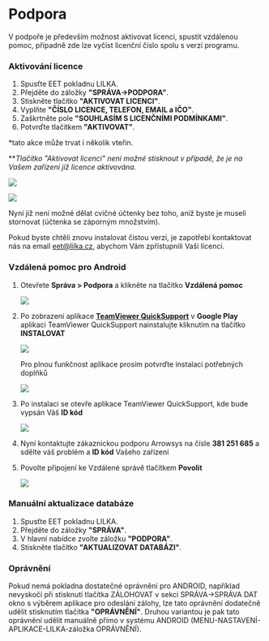 # Podpora

V podpoře je především možnost aktivovat licenci, spustit vzdálenou pomoc, případně zde lze vyčíst licenční číslo spolu s verzí programu.

### Aktivování licence

1. Spusťte EET pokladnu LILKA.
2. Přejděte do záložky **"SPRÁVA-&gt;PODPORA"**.
3. Stiskněte tlačítko **"AKTIVOVAT LICENCI"**.
4. Vyplňte **"ČÍSLO LICENCE, TELEFON, EMAIL a IČO"**.
5. Zaškrtněte pole **"SOUHLASÍM S LICENČNÍMI PODMÍNKAMI"**.
6. Potvrďte tlačítkem **"AKTIVOVAT"**.

\*tato akce může trvat i několik vteřin.

\*\*_Tlačítko "Aktivovat licenci" není možné stisknout v případě, že je na Vašem zařízení již licence aktivována._

![](img/license_1.png)

![](img/license2.png)

Nyní již není možné dělat cvičné účtenky bez toho, aniž byste je museli stornovat \(účtenka se záporným množstvím\).

Pokud byste chtěli znovu instalovat čistou verzi, je zapotřebí kontaktovat nás na email eet@lilka.cz, abychom Vám zpřístupnili Vaši licenci.

### Vzdálená pomoc pro Android

1. Otevřete **Správa &gt; Podpora** a klikněte na tlačítko **Vzdálená pomoc**

   ![](/support/Support1.png)

2. Po zobrazení aplikace [**TeamViewer QuickSupport**](https://play.google.com/store/apps/details?id=com.teamviewer.quicksupport.market&hl=cs) v **Google Play** aplikaci TeamViewer QuickSupport nainstalujte kliknutím na tlačítko **INSTALOVAT**

   ![](/support/Support2.png)

   Pro plnou funkčnost aplikace prosím potvrďte instalaci potřebných doplňků

   ![](/support/Support3.png)

3. Po instalaci se otevře aplikace TeamViewer QuickSupport, kde bude vypsán Váš **ID kód**

   ![](/support/support4.png)

4. Nyní kontaktujte zákaznickou podporu Arrowsys na čísle **381 251 685** a sdělte váš problém a **ID kód** Vašeho zařízení

5. Povolte připojení ke Vzdálené správě tlačítkem **Povolit**

   ![](/support/support5.png)

### Manuální aktualizace databáze

1. Spusťte EET pokladnu LILKA.
2. Přejděte do záložky **"SPRÁVA"**.
3. V hlavní nabídce zvolte záložku **"PODPORA"**.
4. Stiskněte tlačítko **"AKTUALIZOVAT DATABÁZI"**.

### Oprávnění

Pokud nemá pokladna dostatečné oprávnění pro ANDROID, například nevyskočí při stisknutí tlačítka ZÁLOHOVAT  v sekci SPRÁVA-&gt;SPRÁVA DAT okno s výběrem aplikace pro odeslání zálohy, lze tato oprávnění dodatečně udělit stisknutím tlačítka **"OPRÁVNĚNÍ"**. Druhou variantou je pak tato oprávnění udělit manuálně přímo v systému ANDROID \(MENU-NASTAVENÍ-APLIKACE-LILKA-záložka OPRÁVNĚNÍ\).



